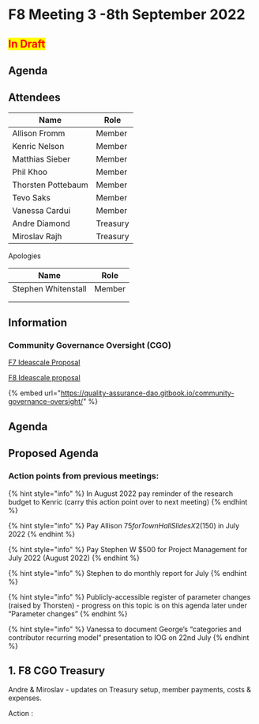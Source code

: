 # F8 Meeting 3 -8th September 2022

## <mark style="color:red;">In Draft</mark>

## Agenda



## Attendees

| Name               | Role     |
| ------------------ | -------- |
| Allison Fromm      | Member   |
| Kenric Nelson      | Member   |
| Matthias Sieber    | Member   |
| Phil Khoo          | Member   |
| Thorsten Pottebaum | Member   |
| Tevo Saks          | Member   |
| Vanessa Cardui     | Member   |
| Andre Diamond      | Treasury |
| Miroslav Rajh      | Treasury |

Apologies

| Name                | Role   |
| ------------------- | ------ |
| Stephen Whitenstall | Member |
|                     |        |
|                     |        |



## Information

### Community Governance Oversight (CGO)

[F7 Ideascale Proposal](https://cardano.ideascale.com/c/idea/383517)

[F8 Ideascale proposal](https://cardano.ideascale.com/c/idea/398225)

{% embed url="https://quality-assurance-dao.gitbook.io/community-governance-oversight/" %}

## Agenda

## Proposed Agenda <a href="#docs-internal-guid-c33d3c76-7fff-1b87-a100-a158d4f0612c" id="docs-internal-guid-c33d3c76-7fff-1b87-a100-a158d4f0612c"></a>

### Action points from previous meetings:

{% hint style="info" %}
In August 2022 pay reminder of the research budget to Kenric (carry this action point over to next meeting)
{% endhint %}

{% hint style="info" %}
Pay Allison $75 for Town Hall Slides X 2 ($150) in July 2022
{% endhint %}

{% hint style="info" %}
Pay Stephen W $500 for Project Management for July 2022 (August 2022)
{% endhint %}

{% hint style="info" %}
Stephen to do monthly report for July
{% endhint %}

{% hint style="info" %}
Publicly-accessible register of parameter changes (raised by Thorsten) - progress on this topic is on this agenda later under “Parameter changes”
{% endhint %}

{% hint style="info" %}
Vanessa to document George’s “categories and contributor recurring model” presentation to IOG on 22nd July
{% endhint %}

## 1. F8 CGO Treasury

Andre & Miroslav - updates on Treasury setup, member payments, costs & expenses.

Action :&#x20;
